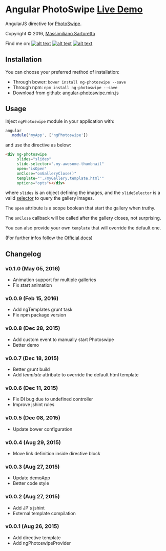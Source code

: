 # Angular PhotoSwipe [Live Demo](http://m00s.github.io/angular-photoswipe/)

AngularJS directive for [PhotoSwipe](http://photoswipe.com/).

Copyright © 2016, [Massimiliano Sartoretto](mailto:massimilianosartoretto@gmail.com)

Find me on:
[![alt text][1.1]][1]
[![alt text][2.1]][2]
[![alt text][6.1]][6]

[1.1]: http://i.imgur.com/tXSoThF.png (twitter icon with padding)
[2.1]: http://i.imgur.com/P3YfQoD.png (facebook icon with padding)
[6.1]: http://i.imgur.com/0o48UoR.png (github icon with padding)

[1]: http://www.twitter.com/___Sarto
[2]: http://www.facebook.com/profile.php?id=1549402605
[6]: http://www.github.com/m00s

Installation
------------

You can choose your preferred method of installation:
* Through bower: `bower install ng-photoswipe --save`
* Through npm: `npm install ng-photoswipe --save`
* Download from github: [angular-photoswipe.min.js](https://github.com/m00s/angular-photoswipe/blob/master/angular-photoswipe.min.js)

Usage
------
Inject `ngPhotoswipe` module in your application with:

``` js
angular
  .module('myApp', ['ngPhotoswipe'])
```

and use the directive as below:

``` html
<div ng-photoswipe
     slides="slides"
     slide-selector=".my-awesome-thumbnail"
     open="isOpen"
     onClose="onGalleryClose()"
     template="'./myGallery.template.html'"
     options="opts"></div>
```

where `slides` is an object defining the images, and the `slideSelector` is a valid [selector](https://www.w3.org/TR/css3-selectors/#selectors) to query the gallery images.

The `open` attribute is a scope boolean that start the gallery when truthy.

The `onClose` callback will be called after the gallery closes, not surprising.

You can also provide your own `template` that will override the default one.

(For further infos follow the [Official docs](http://photoswipe.com/documentation/options.html))


Changelog
------
### v0.1.0 (May 05, 2016)
* Animation support for multiple galleries
* Fix start animation

### v0.0.9 (Feb 15, 2016)
* Add ngTemplates grunt task
* Fix npm package version

### v0.0.8 (Dec 28, 2015)
* Add custom event to manually start Photoswipe
* Better demo

### v0.0.7 (Dec 18, 2015)
* Better grunt build
* Add *template* attribute to override the default html template

### v0.0.6 (Dec 11, 2015)
* Fix DI bug due to undefined controller
* Improve jshint rules

### v0.0.5 (Dec 08, 2015)
* Update bower configuration

### v0.0.4 (Aug 29, 2015)
* Move link definition inside directive block

### v0.0.3 (Aug 27, 2015)

* Update demoApp
* Better code style

### v0.0.2 (Aug 27, 2015)

* Add JP's jshint
* External template compilation

### v0.0.1 (Aug 26, 2015)

* Add directive template
* Add ngPhotoswipeProvider
